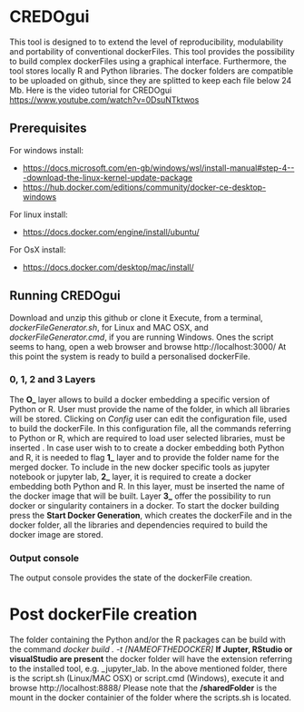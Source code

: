 # CREDOgui
This tool is designed to to extend the level of reproducibility, modulability and portability of conventional dockerFiles.
This tool provides the possibility to build complex dockerFiles using a graphical interface. Furthermore, the tool stores locally R and Python libraries. The docker folders are compatible to be uploaded on github, since they are splitted to keep each file below 24 Mb.
Here is the video tutorial for CREDOgui https://www.youtube.com/watch?v=0DsuNTktwos

## Prerequisites
For windows install:
- https://docs.microsoft.com/en-gb/windows/wsl/install-manual#step-4---download-the-linux-kernel-update-package
- https://hub.docker.com/editions/community/docker-ce-desktop-windows

For linux install:
- https://docs.docker.com/engine/install/ubuntu/

For OsX install: 
- https://docs.docker.com/desktop/mac/install/

## Running CREDOgui
Download and unzip this github or clone it
Execute, from a terminal, *dockerFileGenerator.sh*, for Linux and MAC OSX, and *dockerFileGenerator.cmd*, if you are running Windows.
Ones the script seems to hang, open a web browser and browse http://localhost:3000/
At this point the system is ready to build a personalised dockerFile.

### 0, 1, 2 and 3 Layers
The **O_** layer allows to build a docker embedding a specific version of Python or R. User must provide the name of the folder, in which all libraries will be stored.
Clicking on *Config* user can edit the configuration file, used to build the dockerFile. In this configuration file, all the commands referring to Python or R, which are required to load user selected libraries, must be inserted .
In case user wish to to create a docker embedding both Python and R, it is needed  to flag **1_** layer and to provide the folder name for the merged docker.
To include in the new docker specific tools as jupyter notebook or jupyter lab, **2_** layer, it is required to create a docker embedding both Python and R. In this layer, must be inserted the name of the docker image that will be built.
Layer **3_** offer the possibility to run docker or singularity containers in a docker.
To start the docker building press the **Start Docker Generation**, which creates the dockerFile and in the docker folder, all the libraries and dependencies required to build the docker image are stored.

### Output console
The output console provides the state of the dockerFile creation.

# Post dockerFile creation
The folder containing the Python and/or the R packages can be build with the command *docker build . -t [NAMEOFTHEDOCKER]*
**If Jupter, RStudio or visualStudio are present** the docker folder will have the extension referring to the installed tool, e.g. _jupyter_lab.
In the above mentioned folder, there is the script.sh (Linux/MAC OSX) or script.cmd (Windows), execute it and browse http://localhost:8888/
Please note that the **/sharedFolder** is the mount in the docker containier of the folder where the scripts.sh is located.
